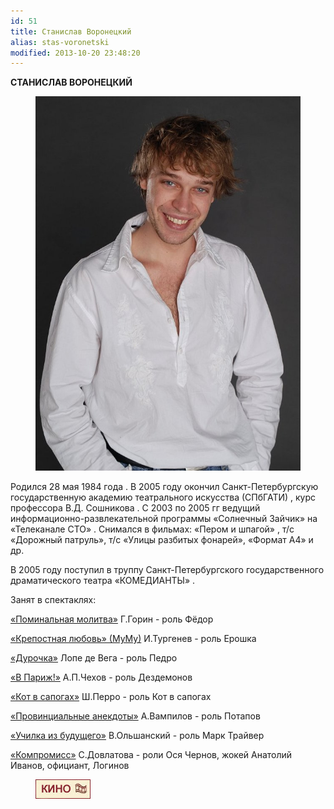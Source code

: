 ```yaml
---
id: 51
title: Станислав Воронецкий
alias: stas-voronetski
modified: 2013-10-20 23:48:20
---
```


**СТАНИСЛАВ ВОРОНЕЦКИЙ**

<figure><img src="./images/stories/oronetskii%20ss.jpg" /></figure>

Родился 28 мая 1984 года . В 2005 году окончил Санкт-Петербургскую государственную академию театрального искусства (СПбГАТИ) , курс профессора В.Д. Сошникова . С 2003 по 2005 гг ведущий информационно-развлекательной программы «Солнечный Зайчик» на «Телеканале СТО» . Снимался в фильмах: «Пером и шпагой» , т/с «Дорожный патруль», т/с «Улицы разбитых фонарей», «Формат А4» и др.

В 2005 году поступил в труппу Санкт-Петербургского государственного драматического театра «КОМЕДИАНТЫ» .

Занят в спектаклях:

<a href="97-pominalnaia-molitva.html">«Поминальная молитва»</a> Г.Горин - роль Фёдор

<a href="46-mumu.html">«Крепостная любовь» (МуМу)</a> И.Тургенев - роль Ерошка

<a href="44-dyrochka.html">«Дурочка»</a> Лопе де Вега - роль Педро

<a href="41-v-paris.html">«В Париж!»</a> А.П.Чехов - роль Дездемонов

<a href="74-kot-v-sapogah.html">«Кот в сапогах»</a> Ш.Перро - роль Кот в сапогах

<a href="71-anekdoti.html">«Провинциальные анекдоты»</a> А.Вампилов - роль Потапов

<a href="90-ychilka.html">«Училка из будущего»</a> В.Ольшанский - роль Марк Трайвер

<a href="282-kompromiss-sdovlatov.html">«Компромисс»</a> С.Довлатова - роли Ося Чернов, жокей Анатолий Иванов, официант, Логинов

<figure><a href="http://www.kino-teatr.ru/teatr/acter/m/ros/31838/bio/"><img src="./images/stories/random/kino-teatr-88x31.gif" /></a></figure>

